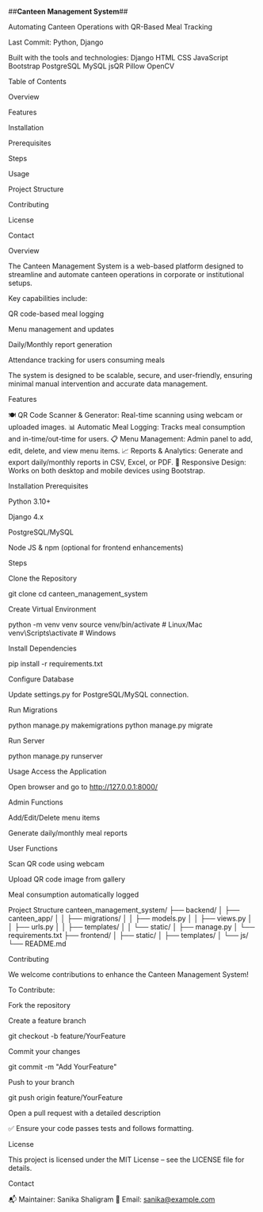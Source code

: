 ##**Canteen Management System**##

Automating Canteen Operations with QR-Based Meal Tracking

Last Commit: Python, Django

Built with the tools and technologies:
Django HTML CSS JavaScript Bootstrap PostgreSQL MySQL jsQR Pillow OpenCV

Table of Contents

Overview

Features

Installation

Prerequisites

Steps

Usage

Project Structure

Contributing

License

Contact

Overview

The Canteen Management System is a web-based platform designed to streamline and automate canteen operations in corporate or institutional setups.

Key capabilities include:

QR code-based meal logging

Menu management and updates

Daily/Monthly report generation

Attendance tracking for users consuming meals

The system is designed to be scalable, secure, and user-friendly, ensuring minimal manual intervention and accurate data management.

Features

🍽️ QR Code Scanner & Generator: Real-time scanning using webcam or uploaded images.
📊 Automatic Meal Logging: Tracks meal consumption and in-time/out-time for users.
📋 Menu Management: Admin panel to add, edit, delete, and view menu items.
📈 Reports & Analytics: Generate and export daily/monthly reports in CSV, Excel, or PDF.
📱 Responsive Design: Works on both desktop and mobile devices using Bootstrap.

Installation
Prerequisites

Python 3.10+

Django 4.x

PostgreSQL/MySQL

Node JS & npm (optional for frontend enhancements)

Steps

Clone the Repository

git clone <your-repo-url>
cd canteen_management_system


Create Virtual Environment

python -m venv venv
source venv/bin/activate   # Linux/Mac
venv\Scripts\activate      # Windows


Install Dependencies

pip install -r requirements.txt


Configure Database

Update settings.py for PostgreSQL/MySQL connection.

Run Migrations

python manage.py makemigrations
python manage.py migrate


Run Server

python manage.py runserver

Usage
Access the Application

Open browser and go to http://127.0.0.1:8000/

Admin Functions

Add/Edit/Delete menu items

Generate daily/monthly meal reports

User Functions

Scan QR code using webcam

Upload QR code image from gallery

Meal consumption automatically logged

Project Structure
canteen_management_system/
├── backend/
│   ├── canteen_app/
│   │   ├── migrations/
│   │   ├── models.py
│   │   ├── views.py
│   │   ├── urls.py
│   │   ├── templates/
│   │   └── static/
│   ├── manage.py
│   └── requirements.txt
├── frontend/
│   ├── static/
│   ├── templates/
│   └── js/
└── README.md

Contributing

We welcome contributions to enhance the Canteen Management System!

To Contribute:

Fork the repository

Create a feature branch

git checkout -b feature/YourFeature


Commit your changes

git commit -m "Add YourFeature"


Push to your branch

git push origin feature/YourFeature


Open a pull request with a detailed description

✅ Ensure your code passes tests and follows formatting.

License

This project is licensed under the MIT License – see the LICENSE file for details.

Contact

📬 Maintainer: Sanika Shaligram
📧 Email: sanika@example.com
